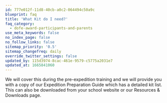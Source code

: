 ```yaml
---
id: 777e012f-11d8-40cb-a0c2-064494c50a9c
blueprint: faq
title: 'What Kit do I need?'
faq_category:
  - dofe-award-participants-and-parents
use_meta_keywords: false
no_index_page: false
no_follow_links: false
sitemap_priority: '0.5'
sitemap_changefreq: daily
override_twitter_settings: false
updated_by: 115d3974-8cac-461e-9579-c5775a2031e7
updated_at: 1665841060
---
```

We will cover this during the pre-expedition training and we will provide you with a copy of our Expedition Preparation Guide which has a detailed kit list. This can also be downloaded from your school website or our Resources & Downloads page.